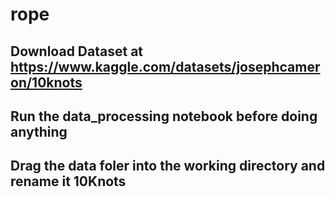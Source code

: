 # rope  
## Download Dataset at https://www.kaggle.com/datasets/josephcameron/10knots
## Run the data_processing notebook before doing anything
## Drag the data foler into the working directory and rename it 10Knots
